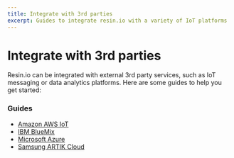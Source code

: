 ```yaml
---
title: Integrate with 3rd parties
excerpt: Guides to integrate resin.io with a variety of IoT platforms
---
```


# Integrate with 3rd parties

Resin.io can be integrated with external 3rd party services, such as IoT messaging or data analytics platforms. Here are some guides to help you get started:

### Guides

* [Amazon AWS IoT](aws/)
* [IBM BlueMix](bluemix/)
* [Microsoft Azure](azure/)
* [Samsung ARTIK Cloud](artik/)
